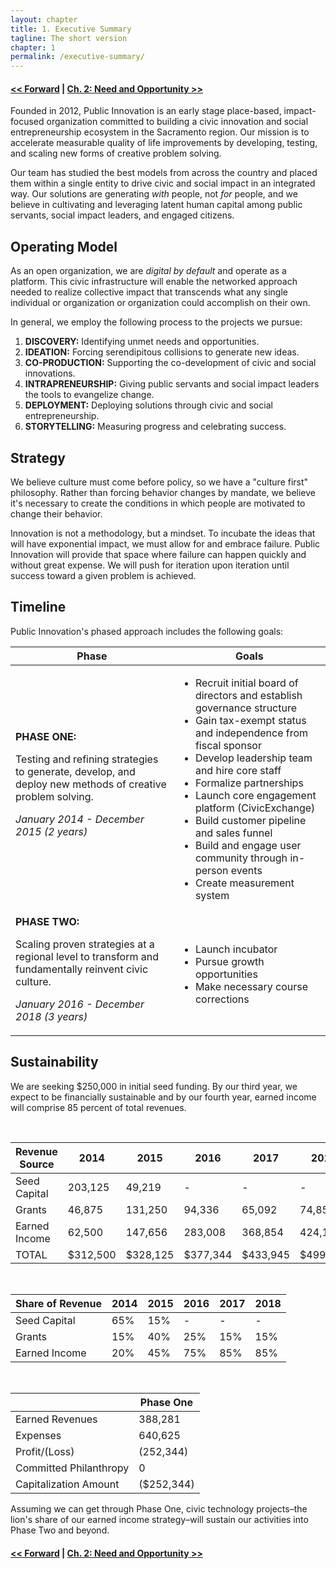 ```yaml
--- 
layout: chapter
title: 1. Executive Summary
tagline: The short version
chapter: 1
permalink: /executive-summary/
---
```


#### [<< Forward](http://open.publicinnovation.org/chapters/forward/) | [Ch. 2: Need and Opportunity >>](http://open.publicinnovation.org/chapters/need-and-opportunity/)

Founded in 2012, Public Innovation is an early stage place-based, impact-focused organization committed to building a civic innovation and social entrepreneurship ecosystem in the Sacramento region. Our mission is to accelerate measurable quality of life improvements by developing, testing, and scaling new forms of creative problem solving.

Our team has studied the best models from across the country and placed them within a single entity to drive civic and social impact in an integrated way. Our solutions are generating *with* people, not *for* people, and we believe in cultivating and leveraging latent human capital among public servants, social impact leaders, and engaged citizens.

## Operating Model

As an open organization, we are *digital by default* and operate as a platform. This civic infrastructure will enable the networked approach needed to realize collective impact that transcends what any single individual or organization or organization could accomplish on their own.

In general, we employ the following process to the projects we pursue:

1. __DISCOVERY:__ Identifying unmet needs and opportunities.				
2. __IDEATION:__ Forcing serendipitous collisions to generate new ideas.
3. __CO-PRODUCTION:__ Supporting the co-development of civic and social innovations.
4. __INTRAPRENEURSHIP:__ Giving public servants and social impact leaders the tools to evangelize change. 
5. __DEPLOYMENT:__ Deploying solutions through civic and social entrepreneurship.
6. __STORYTELLING:__ Measuring progress and celebrating success.

## Strategy

We believe culture must come before policy, so we have a "culture first" philosophy. Rather than forcing behavior changes by mandate, we believe it's necessary to create the conditions in which people are motivated to change their behavior.

Innovation is not a methodology, but a mindset. To incubate the ideas that will have exponential impact, we must allow for and embrace failure. Public Innovation will provide that space where failure can happen quickly and without great expense. We will push for iteration upon iteration until success toward a given problem is achieved. 

## Timeline

Public Innovation's phased approach includes the following goals:

<table class="table table-bordered">
    <thead>
        <tr>
	       	<th>Phase</th>
	        <th>Goals</th>
        </tr>
    </thead>
    <tbody>
        <tr>
        	<td><strong>PHASE ONE:</strong><br />
				<p>Testing and refining strategies to generate, develop, and deploy new methods of creative problem solving.</p>
				<p><em>January 2014 - December 2015 (2 years)</em></p></td>
            <td>
            	<ul>
            		<li>Recruit initial board of directors and establish governance structure</li>
					<li>Gain tax-exempt status and independence from fiscal sponsor</li>
					<li>Develop leadership team and hire core staff</li>
					<li>Formalize partnerships</li>
					<li>Launch core engagement platform (CivicExchange)</li>
					<li>Build customer pipeline and sales funnel</li>
					<li>Build and engage user community through in-person events</li>
					<li>Create measurement system</li>
				<ul>
			</td>
		</tr>
        <tr>
        	<td><strong>PHASE TWO:</strong><br />
				<p>Scaling proven strategies at a regional level to transform and fundamentally reinvent civic culture.</p>
				<p><em>January 2016 - December 2018 (3 years)</em></p></td>
            <td>
            	<ul>
            		<li>Launch incubator</li>
					<li>Pursue growth opportunities</li>
					<li>Make necessary course corrections</li>
				<ul>
			</td>
		</tr>    
    </tbody>
</table>

## Sustainability

We are seeking $250,000 in initial seed funding. By our third year, we expect to be financially sustainable and by our fourth year, earned income will comprise 85 percent of total revenues.

<br />

<table class="table table-bordered">
    <thead>
        <tr>
	       	<th> Revenue Source </th>
	        <th> 2014 </th>
	        <th> 2015 </th>
	       	<th> 2016 </th>
	        <th> 2017 </th>
	        <th> 2018 </th>
	    </tr>
    </thead>
    <tbody>
    <tr>
      <td> Seed Capital </td>
      <td> 203,125 </td>
      <td> 49,219 </td>
      <td> - </td>
      <td> - </td>
      <td> - </td>
    </tr>
    <tr>
      <td> Grants </td>
      <td> 46,875 </td>
      <td> 131,250 </td>
      <td> 94,336 </td>
      <td> 65,092 </td>
      <td> 74,856 </td>
    </tr>
    <tr>
      <td> Earned Income </td>
      <td> 62,500 </td>
      <td> 147,656 </td>
      <td> 283,008 </td>
      <td> 368,854 </td>
      <td> 424,182 </td>
    </tr>
    <tr>
      <td> TOTAL </td>
      <td> $312,500 </td>
      <td> $328,125 </td>
      <td> $377,344 </td>
      <td> $433,945 </td>
      <td> $499,037 </td>
    </tr>
    <tr>
   </tbody>
</table>

<br />

<table class="table table-bordered">
	<thead>
		<tr>
			<th> Share of Revenue </th>
			<th> 2014 </th>
			<th> 2015 </th>
			<th> 2016 </th>
			<th> 2017 </th>
			<th> 2018 </th>
		</tr>
	</thead>
	<tbody>
		<tr>
			<td> Seed Capital </td>
			<td> 65% </td>
			<td> 15% </td>
			<td> - </td>
			<td> - </td>
			<td> - </td>
		</tr>
		<tr>
			<td> Grants </td>
			<td> 15% </td>
			<td> 40% </td>
			<td> 25% </td>
			<td> 15% </td>
			<td> 15%</td>
		</tr>
		<tr>
			<td> Earned Income </td>
			<td> 20% </td>
			<td> 45% </td>
			<td> 75% </td>
			<td> 85% </td>
			<td> 85%</td>
		</tr>
	</tbody>
</table>

<br />

<table class="table table-bordered">
	<thead>
		<tr>
			<th> </th>
			<th> Phase One</th>
		</tr>
	</thead>
	<tbody>
		<tr>
			<td> Earned Revenues </td>
			<td> 388,281</td>
		</tr>
		<tr>
			<td> Expenses </td>
			<td> 640,625 </td>
		</tr>
		<tr>
			<td> Profit/(Loss) </td>
			<td> (252,344) </td>
		</tr>
		<tr>
			<td> Committed Philanthropy </td>
			<td> 0 </td>
		</tr>
		<tr>
			<td> Capitalization Amount </td>
			<td> ($252,344) </td>
		</tr>
	</tbody>
</table>

Assuming we can get through Phase One, civic technology projects–the lion's share of our earned income strategy–will sustain our activities into Phase Two and beyond.

#### [<< Forward](http://open.publicinnovation.org/chapters/forward/) | [Ch. 2: Need and Opportunity >>](http://open.publicinnovation.org/chapters/need-and-opportunity/)

